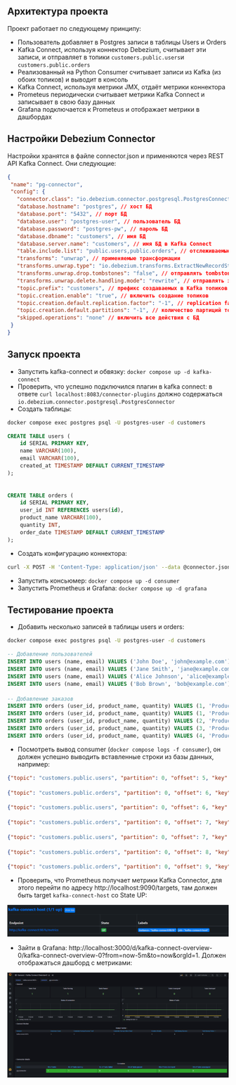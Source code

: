 ## Архитектура проекта

Проект работает по следующему принципу:

* Пользователь добавляет в Postgres записи в таблицы Users и Orders
* Kafka Connect, используя коннектор Debezium, считывает эти записи, и отправляет в топики `customers.public.users`и `customers.public.orders`
* Реализованный на Python Consumer считывает записи из Kafka (из обоих топиков) и выводит в консоль
* Kafka Connect, используя метрики JMX, отдаёт метрики коннектора
* Prometeus периодически считывает метрики Kafka Connect и записывает в свою базу данных
* Grafana подключается к Prometeus и отображает метрики в дашбордах

## Настройки Debezium Connector

Настройки хранятся в файле connector.json и применяются через REST API Kafka Connect. Они следующие:

```json
{
 "name": "pg-connector",
 "config": {
   "connector.class": "io.debezium.connector.postgresql.PostgresConnector", // класс коннектора
   "database.hostname": "postgres", // хост БД
   "database.port": "5432", // порт БД
   "database.user": "postgres-user", // пользователь БД
   "database.password": "postgres-pw", // пароль БД
   "database.dbname": "customers", // имя БД
   "database.server.name": "customers", // имя БД в Kafka Connect
   "table.include.list": "public.users,public.orders", // отслеживаемые таблицы
   "transforms": "unwrap", // применяемые трансформации
   "transforms.unwrap.type": "io.debezium.transforms.ExtractNewRecordState", // извлекать только изменённые данные
   "transforms.unwrap.drop.tombstones": "false", // отправлять tombstones в Kafka (операции DELETE)
   "transforms.unwrap.delete.handling.mode": "rewrite", // отправлять значения полей при удалении записей
   "topic.prefix": "customers", // префикс создаваемых в Kafka топиков
   "topic.creation.enable": "true", // включить создание топиков 
   "topic.creation.default.replication.factor": "-1", // replication factor топиков 
   "topic.creation.default.partitions": "-1", // количество партиций топиков
   "skipped.operations": "none" // включить все действия с БД
 }
}
```

## Запуск проекта

* Запустить kafka-connect и обвязку: `docker compose up -d kafka-connect`
* Проверить, что успешно подключился плагин в kafka connect: в ответе `curl localhost:8083/connector-plugins` должно содержаться `io.debezium.connector.postgresql.PostgresConnector`
* Создать таблицы:
```bash
docker compose exec postgres psql -U postgres-user -d customers
```
```sql
CREATE TABLE users (
    id SERIAL PRIMARY KEY,
    name VARCHAR(100),
    email VARCHAR(100),
    created_at TIMESTAMP DEFAULT CURRENT_TIMESTAMP
);


CREATE TABLE orders (
    id SERIAL PRIMARY KEY,
    user_id INT REFERENCES users(id),
    product_name VARCHAR(100),
    quantity INT,
    order_date TIMESTAMP DEFAULT CURRENT_TIMESTAMP
); 
```
* Создать конфигурацию коннектора:
```bash
curl -X POST -H 'Content-Type: application/json' --data @connector.json http://localhost:8083/connectors
```
* Запустить консьюмер: `docker compose up -d consumer`
* Запустить Prometheus и Grafana: `docker compose up -d grafana`

## Тестирование проекта

* Добавить несколько записей в таблицы users и orders:
```bash
docker compose exec postgres psql -U postgres-user -d customers
```
```sql
-- Добавление пользователей
INSERT INTO users (name, email) VALUES ('John Doe', 'john@example.com');
INSERT INTO users (name, email) VALUES ('Jane Smith', 'jane@example.com');
INSERT INTO users (name, email) VALUES ('Alice Johnson', 'alice@example.com');
INSERT INTO users (name, email) VALUES ('Bob Brown', 'bob@example.com');

-- Добавление заказов
INSERT INTO orders (user_id, product_name, quantity) VALUES (1, 'Product A', 2);
INSERT INTO orders (user_id, product_name, quantity) VALUES (1, 'Product B', 1);
INSERT INTO orders (user_id, product_name, quantity) VALUES (2, 'Product C', 5);
INSERT INTO orders (user_id, product_name, quantity) VALUES (3, 'Product D', 3);
INSERT INTO orders (user_id, product_name, quantity) VALUES (4, 'Product E', 4); 
```
* Посмотреть вывод consumer (`docker compose logs -f consumer`), он должен успешно выводить вставленные строки из базы данных, например:
```json
{"topic": "customers.public.users", "partition": 0, "offset": 5, "key": {"id": 6}, "message": {"id": 6, "name": "Jane Smith", "email": "jane@example.com", "created_at": 1748096784907638, "__deleted": "false"}, "timestamp": 1748096785413}

{"topic": "customers.public.orders", "partition": 0, "offset": 6, "key": {"id": 7}, "message": {"id": 7, "user_id": 1, "product_name": "Product B", "quantity": 1, "order_date": 1748096784913367, "__deleted": "false"}, "timestamp": 1748096785415}

{"topic": "customers.public.users", "partition": 0, "offset": 6, "key": {"id": 7}, "message": {"id": 7, "name": "Alice Johnson", "email": "alice@example.com", "created_at": 1748096784908759, "__deleted": "false"}, "timestamp": 1748096785413}

{"topic": "customers.public.orders", "partition": 0, "offset": 7, "key": {"id": 8}, "message": {"id": 8, "user_id": 2, "product_name": "Product C", "quantity": 5, "order_date": 1748096784914664, "__deleted": "false"}, "timestamp": 1748096785415}

{"topic": "customers.public.users", "partition": 0, "offset": 7, "key": {"id": 8}, "message": {"id": 8, "name": "Bob Brown", "email": "bob@example.com", "created_at": 1748096784909830, "__deleted": "false"}, "timestamp": 1748096785414}

{"topic": "customers.public.orders", "partition": 0, "offset": 8, "key": {"id": 9}, "message": {"id": 9, "user_id": 3, "product_name": "Product D", "quantity": 3, "order_date": 1748096784915860, "__deleted": "false"}, "timestamp": 1748096785416}

{"topic": "customers.public.orders", "partition": 0, "offset": 9, "key": {"id": 10}, "message": {"id": 10, "user_id": 4, "product_name": "Product E", "quantity": 4, "order_date": 1748096784917048, "__deleted": "false"}, "timestamp": 1748096785416}
```
* Проверить, что Prometheus получает метрики Kafka Connector, для этого перейти по адресу http://localhost:9090/targets, там должен быть target `kafka-connect-host` со State UP:

![prom](README_img/prom.png)
* Зайти в Grafana: http://localhost:3000/d/kafka-connect-overview-0/kafka-connect-overview-0?from=now-5m&to=now&orgId=1. Должен отображаться дашборд с метриками:

![grafana](README_img/grafana.png)